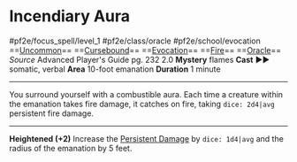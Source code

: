 # Incendiary Aura
#pf2e/focus_spell/level_1 #pf2e/class/oracle #pf2e/school/evocation 
==[Uncommon](Uncommon.md)== ==[Cursebound](Cursebound.md)== ==[Evocation](Evocation.md)== ==[Fire](Fire.md)== ==[Oracle](Oracle.md)==
*Source* Advanced Player's Guide pg. 232 2.0
**Mystery** flames
**Cast** ►► somatic, verbal
**Area** 10-foot emanation
**Duration** 1 minute

---
You surround yourself with a combustible aura. Each time a creature within the emanation takes fire damage, it catches on fire, taking `dice: 2d4|avg` persistent fire damage.

<hr>

**Heightened (+2)** Increase the [Persistent Damage](Persistent%20Damage.md) by `dice: 1d4|avg` and the radius of the emanation by 5 feet.